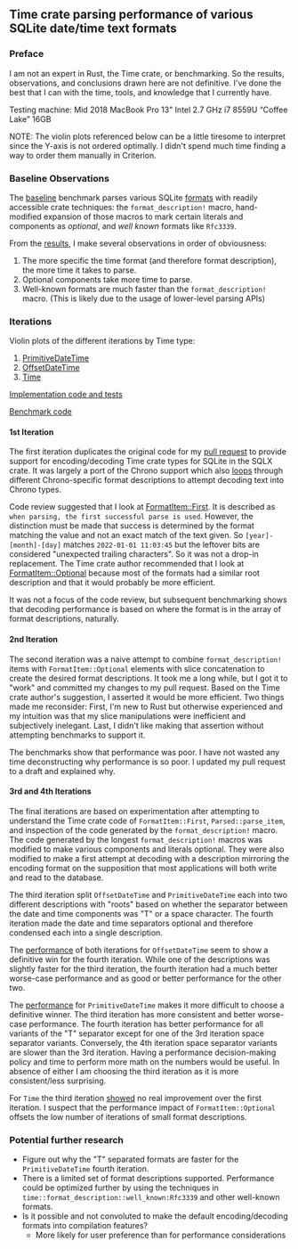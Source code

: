 ## Time crate parsing performance of various SQLite date/time text formats

### Preface

I am not an expert in Rust, the Time crate, or benchmarking. So the results, observations, and conclusions drawn
here are not definitive. I've done the best that I can with the time, tools, and knowledge that I currently have.

Testing machine: Mid 2018 MacBook Pro 13"
                 Intel 2.7 GHz i7 8559U “Coffee Lake”
                 16GB

NOTE: The violin plots referenced below can be a little tiresome to interpret since the Y-axis is not ordered optimally.
I didn't spend much time finding a way to order them manually in Criterion.

### Baseline Observations

The [baseline](benches/baseline.rs) benchmark parses various SQLite
[formats](https://www.sqlite.org/lang_datefunc.html#time_values) with readily accessible
crate techniques: the `format_description!` macro, hand-modified expansion of those macros to
mark certain literals and components as _optional_, and _well known_ formats like `Rfc3339`.

From the [results](https://raw.githubusercontent.com/johnbcodes/time-tests/main/images/Baseline.svg),
I make several observations in order of obviousness:

1. The more specific the time format (and therefore format description), the more time it takes to parse.
2. Optional components take more time to parse.
3. Well-known formats are much faster than the `format_description!` macro. (This is likely due to the usage of
lower-level parsing APIs)

### Iterations

Violin plots of the different iterations by Time type:

1. [PrimitiveDateTime](https://raw.githubusercontent.com/johnbcodes/time-tests/main/images/PrimitiveDateTime.svg)
2. [OffsetDateTime](https://raw.githubusercontent.com/johnbcodes/time-tests/main/images/OffsetDateTime.svg)
3. [Time](https://raw.githubusercontent.com/johnbcodes/time-tests/main/images/Time.svg)

[Implementation code and tests](src/lib.rs)

[Benchmark code](benches/benchmark.rs)

#### 1st Iteration

The first iteration duplicates the original code for my [pull request](https://github.com/launchbadge/sqlx/pull/1865) to
provide support for encoding/decoding Time crate types for SQLite in the SQLX crate. It was largely a port of the
Chrono support which also [loops](https://github.com/launchbadge/sqlx/blob/59ad2ecc92b3c390115b19aeabc217ea7bdf4f05/sqlx-core/src/sqlite/types/chrono.rs#L119)
through different Chrono-specific format descriptions to attempt decoding text into Chrono types.

Code review suggested that I look at [FormatItem::First](https://docs.rs/time/latest/time/format_description/enum.FormatItem.html#variant.First).
It is described as `when parsing, the first successful parse is used`. However, the distinction must be made that
success is determined by the format matching the value and not an exact match of the text given. So
`[year]-[month]-[day]` matches `2022-01-01 11:03:45` but the leftover bits are considered "unexpected trailing
characters". So it was not a drop-in replacement. The Time crate author recommended that I look at
[FormatItem::Optional](https://docs.rs/time/latest/time/format_description/enum.FormatItem.html#variant.Optional)
because most of the formats had a similar root description and that it would probably be more efficient.

It was not a focus of the code review, but subsequent benchmarking shows that decoding performance is based on where
the format is in the array of format descriptions, naturally.

#### 2nd Iteration

The second iteration was a naive attempt to combine `format_description!` items with `FormatItem::Optional` elements
with slice concatenation to create the desired format descriptions. It took me a long while, but I got it to
"work" and committed my changes to my pull request. Based on the Time crate author's suggestion, I asserted it would be
more efficient. Two things made me reconsider: First, I'm new to Rust but otherwise experienced and my intuition was
that my slice manipulations were inefficient and subjectively inelegant. Last, I didn't like making that assertion
without attempting benchmarks to support it.

The benchmarks show that performance was poor. I have not wasted any time deconstructing why performance is
so poor. I updated my pull request to a draft and explained why.

#### 3rd and 4th Iterations

The final iterations are based on experimentation after attempting to understand the Time crate code of
`FormatItem::First`, `Parsed::parse_item`, and inspection of the code generated by the `format_description!` macro.
The code generated by the longest `format_description!` macros was modified to make various components and literals
optional. They were also modified to make a first attempt at decoding with a description mirroring the encoding format
on the supposition that most applications will both write and read to the database.

The third iteration split `OffsetDateTime` and `PrimitiveDateTime` each into two different descriptions
with "roots" based on whether the separator between the date and time components was "T" or a space character.
The fourth iteration made the date and time separators optional and therefore condensed each into a single
description.

The [performance](https://raw.githubusercontent.com/johnbcodes/time-tests/main/images/OffsetDateTime.svg) of both
iterations for `OffsetDateTime` seem to show a definitive win for the fourth iteration. While one of the descriptions
was slightly faster for the third iteration, the fourth iteration had a much better worse-case performance and as good
or better performance for the other two.

The [performance](https://raw.githubusercontent.com/johnbcodes/time-tests/main/images/PrimitiveDateTime.svg) for
`PrimitiveDateTime` makes it more difficult to choose a definitive winner. The third iteration has more consistent and
better worse-case performance. The fourth iteration has better performance for all variants of the "T" separator except
for one of the 3rd iteration space separator variants. Conversely, the 4th iteration space separator variants are slower
than the 3rd iteration. Having a performance decision-making policy and time to perform more math on the numbers would
be useful. In absence of either I am choosing the third iteration as it is more consistent/less surprising.

For `Time` the third iteration [showed](https://raw.githubusercontent.com/johnbcodes/time-tests/main/images/Time.svg)
no real improvement over the first iteration. I suspect that the performance impact of `FormatItem::Optional` offsets
the low number of iterations of small format descriptions.

### Potential further research

* Figure out why the "T" separated formats are faster for the `PrimitiveDateTime` fourth iteration.
* There is a limited set of format descriptions supported. Performance could be optimized further by using the techniques in `time::format_description::well_known:Rfc3339` and other well-known formats.
* Is it possible and not convoluted to make the default encoding/decoding formats into compilation features?
  * More likely for user preference than for performance considerations